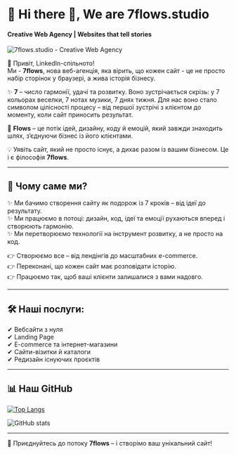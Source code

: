 # 🌊 Hi there 👋, We are 7flows.studio

#### Creative Web Agency | Websites that tell stories

![7flows.studio - Creative Web Agency](https://media.licdn.com/dms/image/v2/D5622AQGsWnDot6wpHQ/feedshare-shrink_2048_1536/B56ZkPNtIyHkA0-/0/1756896878040?e=1759968000&v=beta&t=k7Dr6bP4RYXtsCPYP3bohJTu8LqdnOeicv3NeEbJIKQ)

🔹 Привіт, LinkedIn-спільното!  
Ми - **7flows**, нова веб-агенція, яка вірить, що кожен сайт - це не просто набір сторінок у браузері, а жива історія бізнесу.

✨ **7** – число гармонії, удачі та розвитку. Воно зустрічається скрізь: у 7 кольорах веселки, 7 нотах музики, 7 днях тижня. Для нас воно стало символом цілісності процесу – від першої зустрічі з клієнтом до моменту, коли сайт приносить результат.

🌊 **Flows** – це потік ідей, дизайну, коду й емоцій, який завжди знаходить шлях, з’єднуючи бізнес із його клієнтами.

💡 Уявіть сайт, який не просто існує, а дихає разом із вашим бізнесом. Це і є філософія **7flows**.

---

## 🚀 Чому саме ми?

✨ Ми бачимо створення сайту як подорож із 7 кроків – від ідеї до результату.  
✨ Ми працюємо в потоці: дизайн, код, ідеї та емоції рухаються вперед і створюють гармонію.  
✨ Ми перетворюємо технології на інструмент розвитку, а не просто на код.

👉 Створюємо все – від лендінгів до масштабних e-commerce.  
👉 Переконані, що кожен сайт має розповідати історію.  
👉 Працюємо так, щоб ваші клієнти залишалися з вами надовго.

---

## 🛠 Наші послуги:

✔ Вебсайти з нуля  
✔ Landing Page  
✔ E-commerce та інтернет-магазини  
✔ Сайти-візитки й каталоги  
✔ Редизайн існуючих проєктів

---

## 📊 Наш GitHub

[![Top Langs](https://github.com/7flowsstudio)](https://github.com/7flowsstudio)

![GitHub stats](https://github.com/7flowsstudio)

---

📩 Приєднуйтесь до потоку **7flows** – і створімо ваш унікальний сайт!
